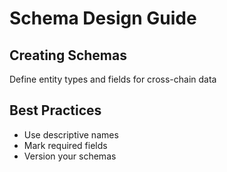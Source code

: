 # Schema Design Guide

## Creating Schemas
Define entity types and fields for cross-chain data

## Best Practices
- Use descriptive names
- Mark required fields
- Version your schemas
